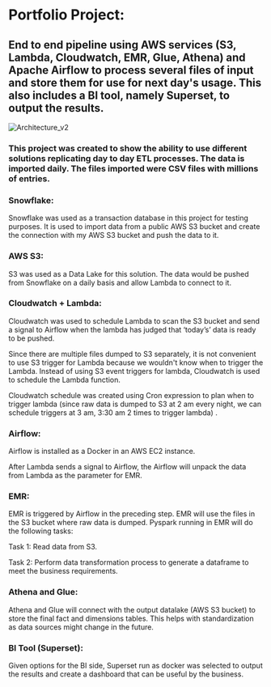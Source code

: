 # Portfolio Project:
## End to end pipeline using AWS services (S3, Lambda, Cloudwatch, EMR, Glue, Athena) and Apache Airflow to process several files of input and store them for use for next day's usage. This also includes a BI tool, namely Superset, to output the results. 

![Architecture_v2](https://github.com/klailatimad/midterm-project-aws-airflow/assets/122483291/cac8e51e-327b-4275-a434-cde354194543)

### This project was created to show the ability to use different solutions replicating day to day ETL processes. The data is imported daily. The files imported were CSV files with millions of entries.

### Snowflake:
Snowflake was used as a transaction database in this project for testing purposes. It is used to import data from a public AWS S3 bucket and create the connection with my AWS S3 bucket and push the data to it.
 
### AWS S3:
S3 was used as a Data Lake for this solution. The data would be pushed from Snowflake on a daily basis and allow Lambda to connect to it.

### Cloudwatch + Lambda:
Cloudwatch was used to schedule Lambda to scan the S3 bucket and send a signal to Airflow when the lambda has judged that ‘today’s’ data is ready to be pushed.

Since there are multiple files dumped to S3 separately, it is not convenient to use S3 trigger for Lambda because we wouldn't know when to trigger the Lambda. Instead of using S3 event triggers for lambda, Cloudwatch is used  to schedule the Lambda function.

Cloudwatch schedule was created using Cron expression to plan when to trigger lambda (since raw data is dumped to S3 at 2 am every night, we can schedule triggers at 3 am, 3:30 am 2 times to trigger lambda) .

### Airflow:
Airflow is installed as a Docker in an AWS EC2 instance.

After Lambda sends a signal to Airflow, the Airflow will unpack the data from Lambda as the parameter for EMR. 

### EMR:
EMR is triggered by Airflow in the preceding step. EMR will use the files in the S3 bucket where raw data is dumped. Pyspark running in EMR will do the following tasks:

Task 1: Read data from S3.

Task 2: Perform data transformation process to generate a dataframe to meet the business requirements.

### Athena and Glue:
Athena and Glue will connect with the output datalake (AWS S3 bucket) to store the final fact and dimensions tables. This helps with standardization as data sources might change in the future.

### BI Tool (Superset):
Given options for the BI side, Superset run as docker was selected to output the results and create a dashboard that can be useful by the business.
